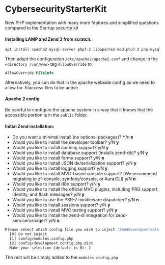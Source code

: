 # CybersecurityStarterKit
New PHP implementation with many more features and simplified questions compared to the Startup security kit

#### Installing LAMP and Zend 3 from scratch:

```bash
apt install apache2 mysql-server php7.2 libapache2-mod-php7.2 php-mysql composer zendframework zend-framework zend-framework-bin
``` 

Then adapt the configuration `/etc/apache2/apache2.conf` and change in the `<directory /var/www>` tag `AllowOverride` to

```apache
AllowOverride FileInfo
```

Alternatively, you can do that in the apache webside config as we need to allow for .htaccess files to be active.

#### Apache 2 config

Be careful to configure the apache system in a way that it knows that the accessible portion is in the `public` folder.

#### Initial Zend installation:

* Do you want a minimal install (no optional packages)? Y/n **n**
* Would you like to install the developer toolbar? y/N **y**
* Would you like to install caching support? y/N **y**
* Would you like to install database support (installs zend-db)? y/N **y**
* Would you like to install forms support? y/N **n**
* Would you like to install JSON de/serialization support? y/N **y**
* Would you like to install logging support? y/N **y**
* Would you like to install MVC-based console support? (We recommend migrating to zf-console, symfony/console, or Aura.CLI) y/N **n**
* Would you like to install i18n support? y/N **y**
* Would you like to install the official MVC plugins, including PRG support, identity, and flash messages? y/N **y**
* Would you like to use the PSR-7 middleware dispatcher? y/N **n**
* Would you like to install sessions support? y/N **y**
* Would you like to install MVC testing support? y/N **y**
* Would you like to install the zend-di integration for zend-servicemanager? y/N **n**

```bash
Please select which config file you wish to inject 'ZendDeveloperTools' into:
  [0] Do not inject
  [1] config/modules.config.php
  [2] config/development.config.php.dist
  Make your selection (default is 0): 2
```

The rest will be simply added to the `modules.config.php`
